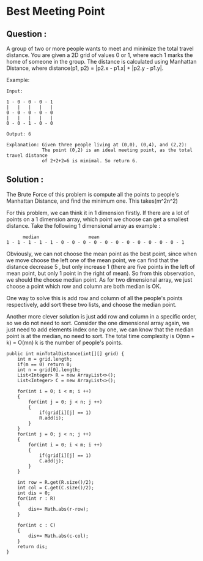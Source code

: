 # Best Meeting Point

## Question : 

A group of two or more people wants to meet and minimize the total travel distance. You are given a 2D grid of values 0 or 1, where each 1 marks the home of someone in the group. The distance is calculated using Manhattan Distance, where distance(p1, p2) = |p2.x - p1.x| + |p2.y - p1.y|.

Example:

	Input: 

	1 - 0 - 0 - 0 - 1
	|   |   |   |   |
	0 - 0 - 0 - 0 - 0
	|   |   |   |   |
	0 - 0 - 1 - 0 - 0

	Output: 6 

	Explanation: Given three people living at (0,0), (0,4), and (2,2):
	             The point (0,2) is an ideal meeting point, as the total travel distance 
	             of 2+2+2=6 is minimal. So return 6.

## Solution : 

The Brute Force of this problem is compute all the points to people's Manhattan Distance, and find the minimum one. This takes(m^2n^2)

For this problem, we can think it in 1 dimension firstly. If there are a lot of points on a 1 dimension array, which point we choose can get a smallest distance. Take the following 1 dimensional array as example : 


	      median                  mean
	1 - 1 - 1 - 1 - 1 - 0 - 0 - 0 - 0 - 0 - 0 - 0 - 0 - 0 - 0 - 0 - 1

Obviously, we can not choose the mean point as the best point, since when we move choose the left one of the mean point, we can find that the distance decrease 5 , but only increase 1 (there are five points in the left of mean point, but only 1 point in the right of mean). So from this observation, we should the choose median point.  As for two dimensional array, we just choose a point which row and column are both median is OK. 

One way to solve this is add row and column of all the people's points respectively, add sort these two lists, and choose the median point. 

Another more clever solution is just add row and column in a specific order, so we do not need to sort. Consider the one dimensional array again, we just need to add elements index one by one, we can know that the median point is at the median, no need to sort. The total time complexity is O(mn + k) = O(mn) k is the number of people's points. 

	public int minTotalDistance(int[][] grid) {
        int m = grid.length;
        if(m == 0) return 0;
        int n = grid[0].length;
        List<Integer> R = new ArrayList<>();
        List<Integer> C = new ArrayList<>();
        
        for(int i = 0; i < m; i ++)
        {
            for(int j = 0; j < n; j ++)
            {
                if(grid[i][j] == 1)
                R.add(i);
            }
        }
        for(int j = 0; j < n; j ++)
        {
            for(int i = 0; i < m; i ++)
            {
                if(grid[i][j] == 1)
                C.add(j);
            }
        }
        
        int row = R.get(R.size()/2);
        int col = C.get(C.size()/2);
        int dis = 0;
        for(int r : R)
        {
            dis+= Math.abs(r-row);
        }
        
        for(int c : C)
        {
            dis+= Math.abs(c-col);
        }
        return dis;
    }